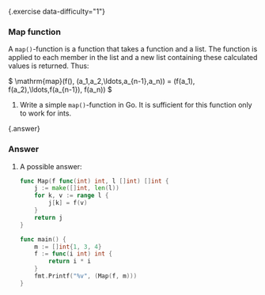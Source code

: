{.exercise data-difficulty="1"}
### Map function

A `map()`-function is a function that takes
a function and a list. The function is applied to
each member in the list and a new list containing
these calculated values is returned.
Thus:

$ \mathrm{map}(f(), (a_1,a_2,\ldots,a_{n-1},a_n)) =  (f(a_1), f(a_2),\ldots,f(a_{n-1}), f(a_n)) $

1.  Write a simple
`map()`-function in Go. It is sufficient for this function only to work for ints.


{.answer}
### Answer

1. A possible answer:

    ~~~go
    func Map(f func(int) int, l []int) []int {
        j := make([]int, len(l))
        for k, v := range l {
            j[k] = f(v)
        }
        return j
    }

    func main() {
        m := []int{1, 3, 4}
        f := func(i int) int {
            return i * i
        }
        fmt.Printf("%v", (Map(f, m)))
    }
    ~~~
